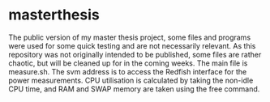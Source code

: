 # masterthesis
The public version of my master thesis project, some files and programs were used for some quick testing and are not necessarily relevant. As this repository was not originally intended to be published, some files are rather chaotic, but will be cleaned up for in the coming weeks. The main file is measure.sh. The svm address is to access the Redfish interface for the power measurements. CPU utilisation is calculated by taking the non-idle CPU time, and RAM and SWAP memory are taken using the free command.

